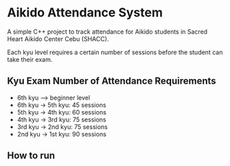 # Aikido Attendance System

A simple C++ project to track attendance for Aikido students
in Sacred Heart Aikido Center Cebu (SHACC).

Each kyu level requires a certain number of sessions before
the student can take their exam.

## Kyu Exam Number of Attendance Requirements
- 6th kyu --> beginner level
- 6th kyu -> 5th kyu: 45 sessions
- 5th kyu -> 4th kyu: 60 sessions
- 4th kyu -> 3rd kyu: 75 sessions
- 3rd kyu -> 2nd kyu: 75 sessions
- 2nd kyu -> 1st kyu: 90 sessions

## How to run